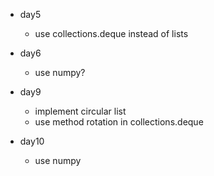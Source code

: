 * day5
    - use collections.deque instead of lists

* day6
    - use numpy?

* day9
    - implement circular list
    - use method rotation in collections.deque

* day10
    - use numpy
